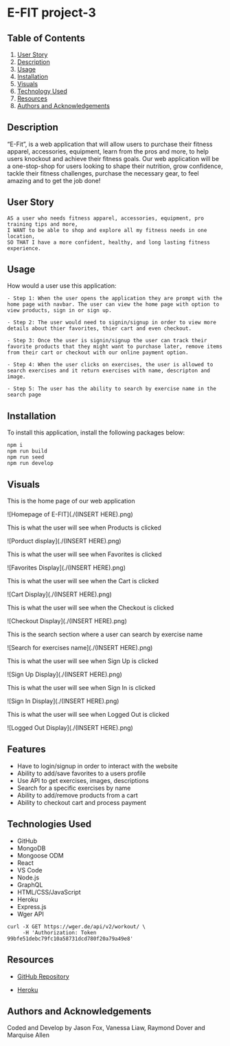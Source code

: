 # E-FIT project-3


## Table of Contents

1. [User Story](#user-story)
2. [Description](#description)
3. [Usage](#usage)
4. [Installation](#installation)
5. [Visuals](#visuals)
6. [Technology Used](#technologies-used)
7. [Resources](#resources)
8. [Authors and Acknowledgements](#authors-and-acknowledgements)

## Description

“E-Fit”, is a web application that will allow users to purchase their fitness apparel, accessories, equipment, learn from the pros and more, to help users knockout and achieve their fitness goals. Our web application will be a one-stop-shop for users looking to shape their nutrition, grow confidence, tackle their fitness challenges, purchase the necessary gear, to feel amazing and to get the job done! 

## User Story

```
AS a user who needs fitness apparel, accessories, equipment, pro training tips and more,
I WANT to be able to shop and explore all my fitness needs in one location,
SO THAT I have a more confident, healthy, and long lasting fitness experience.

```

## Usage 

How would a user use this application:

```
- Step 1: When the user opens the application they are prompt with the home page with navbar. The user can view the home page with option to view products, sign in or sign up. 

- Step 2: The user would need to signin/signup in order to view more details about thier favorites, thier cart and even checkout.

- Step 3: Once the user is signin/signup the user can track their favorite products that they might want to purchase later, remove items from their cart or checkout with our online payment option.

- Step 4: When the user clicks on exercises, the user is allowed to search exercises and it return exercises with name, descripton and image.

- Step 5: The user has the ability to search by exercise name in the search page
```

## Installation

To install this application, install the following packages below:

```
npm i 
npm run build
npm run seed
npm run develop
```

## Visuals

This is the home page of our web application 

![Homepage of E-FIT](./(INSERT HERE).png)

This is what the user will see when Products is clicked 

![Porduct display](./(INSERT HERE).png)

This is what the user will see when Favorites is clicked 

![Favorites Display](./(INSERT HERE).png)

This is what the user will see when the Cart is clicked 

![Cart Display](./(INSERT HERE).png)

This is what the user will see when the Checkout is clicked 

![Checkout Display](./(INSERT HERE).png)

This is the search section where a user can search by exercise name 

![Search for exercises name](./(INSERT HERE).png)

This is what the user will see when Sign Up is clicked 

![Sign Up Display](./(INSERT HERE).png)

This is what the user will see when Sign In is clicked 

![Sign In Display](./(INSERT HERE).png)

This is what the user will see when Logged Out is clicked 

![Logged Out Display](./(INSERT HERE).png)

## Features

- Have to login/signup in order to interact with the website
- Ability to add/save favorites to a users profile
- Use API to get exercises, images, descriptions
- Search for a specific exercises by name
- Ability to add/remove products from a cart
- Ability to checkout cart and process payment

## Technologies Used

- GitHub
- MongoDB
- Mongoose ODM
- React 
- VS Code
- Node.js
- GraphQL
- HTML/CSS/JavaScript
- Heroku
- Express.js
- Wger API

```
curl -X GET https://wger.de/api/v2/workout/ \
     -H 'Authorization: Token 99bfe51debc79fc10a58731dcd780f20a79a49e8'
```

## Resources

* [GitHub Repository](https://github.com/VanessaLiaw021/project-3)

* [Heroku](https://project-3.herokuapp.com/)

## Authors and Acknowledgements

Coded and Develop by Jason Fox, Vanessa Liaw, Raymond Dover and Marquise Allen


